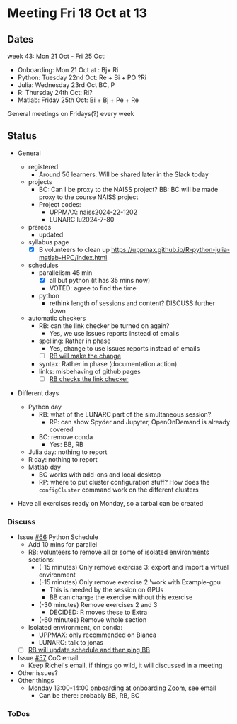 # Meeting Fri 18 Oct at 13

## Dates

week 43: Mon 21 Oct - Fri 25 Oct:

- Onboarding: Mon 21 Oct at : Bj+ Ri
- Python: Tuesday 22nd Oct: Re + Bi + PO ?Ri
- Julia: Wednesday 23rd Oct BC, P
- R: Thursday 24th Oct: Ri?
- Matlab: Friday 25th Oct: Bi + Bj + Pe + Re

General meetings on Fridays(?) every week

## Status

- General
    - registered
        - Around 56 learners. Will be shared later in the Slack today
    - projects
        - BC: Can I be proxy to the NAISS project? BB: BC will be made proxy to the course NAISS project
        - Project codes: 
            - UPPMAX: naiss2024-22-1202
            - LUNARC lu2024-7-80
    - prereqs
        - updated
    - syllabus page
        - [x] B volunteers to clean up https://uppmax.github.io/R-python-julia-matlab-HPC/index.html
    - schedules
        - parallelism 45 min
            - [x] all but python (it has 35 mins now)
            - VOTED: agree to find the time
        - python
            - rethink length of sessions and content? DISCUSS further down
    - automatic checkers
        - RB: can the link checker be turned on again? 
            - Yes, we use Issues reports instead of emails
        - spelling:  Rather in phase
            - Yes, change to use Issues reports instead of emails
            - [ ] [RB will make the change](https://github.com/UPPMAX/R-python-julia-matlab-HPC/issues/97)
        - syntax: Rather in phase (documentation action)
        - links: misbehaving of github pages
            - [ ] [RB checks the link checker](https://github.com/UPPMAX/R-python-julia-matlab-HPC/issues/98)
- Different days
    - Python day
        - RB: what of the LUNARC part of the simultaneous session?
            - RP: can show Spyder and Jupyter, OpenOnDemand is already covered
        - BC: remove conda
            - Yes: BB, RB
    - Julia day: nothing to report
    - R day: nothing to report
    - Matlab day
        - BC works with add-ons and local desktop 
        - RP: where to put cluster configuration stuff? How does the `configCluster`
          command work on the different clusters


- Have all exercises ready on Monday, so a tarbal can be created

### Discuss

- Issue [#66](https://github.com/UPPMAX/R-python-julia-matlab-HPC/issues/66) Python Schedule
    - Add 10 mins for parallel
    - RB: volunteers to remove all or some of isolated environments sections:
        - (-15 minutes) Only remove exercise 3: export and import a virtual environment
        - (-15 minutes) Only remove exercise 2 'work with Example-gpu
            - This is needed by the session on GPUs
            - BB can change the exercise without this exercise
        - (-30 minutes) Remove exercises 2 and 3
            - DECIDED: R moves these to Extra
        - (-60 minutes) Remove whole section
    - Isolated environment, on conda:
        - UPPMAX: only recommended on Bianca
        - LUNARC: talk to jonas
    - [ ] [RB will update schedule and then ping BB](https://github.com/UPPMAX/R-python-julia-matlab-HPC/issues/66)
- Issue [#57](https://github.com/UPPMAX/R-python-julia-matlab-HPC/issues/57) CoC email
    - Keep Richel's email, if things go wild, it will discussed in a meeting
- Other issues?
- Other things
    - Monday 13:00-14:00 onboarding at [onboarding Zoom](https://umu.zoom.us/j/62612416748?pwd=FX3dgIDLfyAkYa9drDQiLO6bTxNfAy.1), see email
        - Can be there: probably BB, RB, BC

### ToDos
